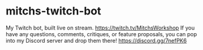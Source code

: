 # mitchs-twitch-bot
My Twitch bot, built live on stream. https://twitch.tv/MitchsWorkshop
If you have any questions, comments, critiques, or feature proposals, you can pop into my Discord server and drop them there! https://discord.gg/7nefPK6
